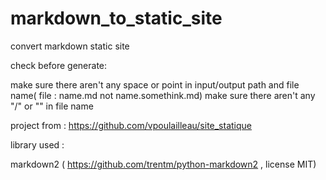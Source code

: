 # markdown_to_static_site

convert markdown static site

check before generate:

make sure there aren't any space or point in input/output path and file name( file : name.md not name.somethink.md)
make sure there aren't any "/" or "\" in file name

project from :
https://github.com/vpoulailleau/site_statique


library used :

markdown2 ( https://github.com/trentm/python-markdown2 , license MIT)
